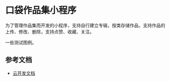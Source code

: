 # 口袋作品集小程序

为了管理作品集而开发的小程序，支持自行建立专辑，按类存储作品，支持作品的上传、修改、删除，支持点赞、收藏、关注。

一些测试图例。



## 参考文档

- [云开发文档](https://developers.weixin.qq.com/miniprogram/dev/wxcloud/basis/getting-started.html)

